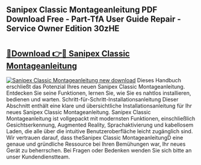 ## Sanipex Classic Montageanleitung PDF Download Free - Part-TfA User Guide Repair - Service Owner Edition 30zHE

# <h2><a href="http://df6dbg.blite.top/?on=Sanipex+Classic+Montageanleitung">🔗Download 👉🔴 Sanipex Classic Montageanleitung</a></h2>

[![Sanipex Classic Montageanleitung new download](https://i.imgur.com/lujVjoI.png)](http://df6dbg.blite.top/?on=Sanipex+Classic+Montageanleitung)
Dieses Handbuch erschließt das Potenzial Ihres neuen Sanipex Classic Montageanleitung. Entdecken Sie seine Funktionen, lernen Sie, wie Sie es nahtlos installieren, bedienen und warten. Schritt-für-Schritt-Installationsanleitung Dieser Abschnitt enthält eine klare und übersichtliche Installationsanleitung für Ihr neues Sanipex Classic Montageanleitung. Sanipex Classic Montageanleitung ist vollgepackt mit modernsten Funktionen, einschließlich Gesichtserkennung, Augmented Reality, Sprachaktivierung und kabellosem Laden, die alle über die intuitive Benutzeroberfläche leicht zugänglich sind. Wir vertrauen darauf, dass theSanipex Classic MontageanleitungD eine genaue und gründliche Ressource bei Ihren Bemühungen war, Ihr neues Gerät zu beherrschen. Bei Fragen oder Bedenken wenden Sie sich bitte an unser Kundendienstteam.
